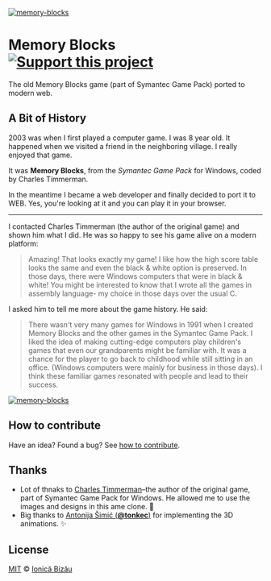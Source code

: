 [![memory-blocks](http://i.imgur.com/m6ToUa4.png)](https://ionicabizau.github.io/memory-blocks/)

# Memory Blocks [![Support this project][donate-now]][paypal-donations]

The old Memory Blocks game (part of Symantec Game Pack) ported to modern web.

## A Bit of History

2003 was when I first played a computer game. I was 8 year old.
It happened when we visited a friend in the neighboring village. I really enjoyed that game.

It was **Memory Blocks**, from the *Symantec Game Pack* for Windows, coded by Charles Timmerman.

In the meantime I became a web developer and finally decided to port it to WEB. Yes, you're looking at it and you can play it in your browser.

----

I contacted Charles Timmerman (the author of the original game) and shown him what I did. He was so happy to see his game alive on a modern platform:

> Amazing! That looks exactly my game!
> I like how the high score table looks the same and even the black & white option is preserved. In those days, there were Windows computers that were in black & white! You might be interested to know that I wrote all the games in assembly language- my choice in those days over the usual C.

I asked him to tell me more about the game history. He said:

> There wasn't very many games for Windows in 1991 when I
> created Memory Blocks and the other games in the
> Symantec Game Pack. I liked the idea of making
> cutting-edge computers play children's games that even
> our grandparents might be familiar with. It was a chance
> for the player to go back to childhood while still sitting
> in an office. (Windows computers were mainly for business
> in those days). I think these familiar games resonated
> with people and lead to their success.

[![memory-blocks](http://i.imgur.com/m6ToUa4.png)](https://ionicabizau.github.io/memory-blocks/)

## How to contribute
Have an idea? Found a bug? See [how to contribute][contributing].

## Thanks

 - Lot of thnaks to [Charles Timmerman](http://funster.com/)–the
    author of the original game, part of Symantec Game Pack for
    Windows. He allowed me to use the images and designs in this
    ame clone. :cake:
 - Big thanks to [Antonija Šimić (**@tonkec**)](https://github.com/tonkec) for implementing the 3D animations. :sparkles:

## License

[MIT][license] © [Ionică Bizău][website]

[paypal-donations]: https://www.paypal.com/cgi-bin/webscr?cmd=_s-xclick&hosted_button_id=RVXDDLKKLQRJW
[donate-now]: http://i.imgur.com/6cMbHOC.png

[license]: http://showalicense.com/?fullname=Ionic%C4%83%20Biz%C4%83u%20%3Cbizauionica%40gmail.com%3E%20(http%3A%2F%2Fionicabizau.net)&year=2015#license-mit
[website]: http://ionicabizau.net
[contributing]: /CONTRIBUTING.md
[docs]: /DOCUMENTATION.md
